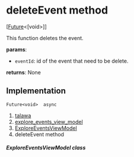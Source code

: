 
<div>

# deleteEvent method

</div>


[[Future](https://api.flutter.dev/flutter/dart-core/Future-class.html)\<[void\>]]




This function deletes the event.

**params**:

-   `eventId`: id of the event that need to be delete.

**returns**: None



## Implementation

``` language-dart
Future<void>  async 
```







1.  [talawa](../../index.md)
2.  [explore_events_view_model](../../view_model_after_auth_view_models_event_view_models_explore_events_view_model/)
3.  [ExploreEventsViewModel](../../view_model_after_auth_view_models_event_view_models_explore_events_view_model/ExploreEventsViewModel-class.md)
4.  deleteEvent method

##### ExploreEventsViewModel class







